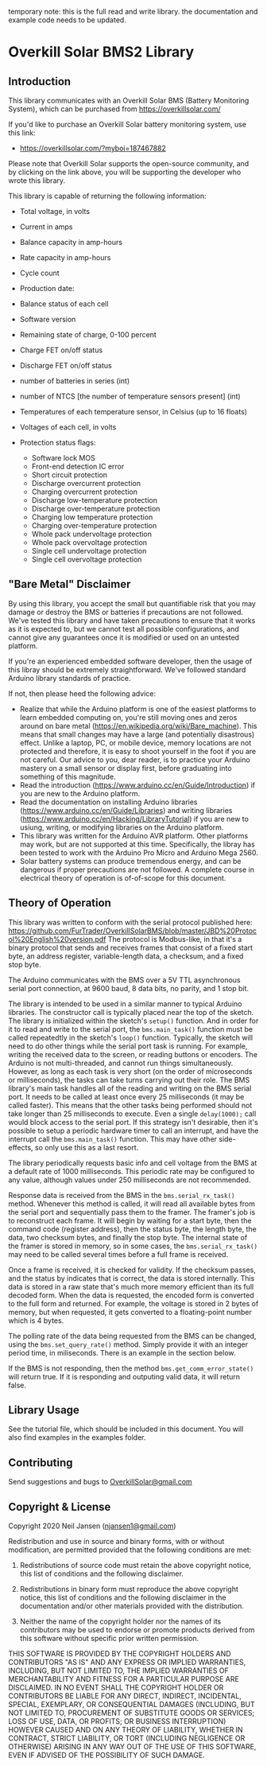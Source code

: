 temporary note: this is the full read and write library. the documentation and example code needs to be updated.

Overkill Solar BMS2 Library
==================================

Introduction
------------

This library communicates with an Overkill Solar BMS (Battery Monitoring
System), which can be purchased from https://overkillsolar.com/

If you'd like to purchase an Overkill Solar battery monitoring system, use this
link:

- https://overkillsolar.com/?myboi=187467882

Please note that Overkill Solar supports the open-source community, and by
clicking on the link above, you will be supporting the developer who wrote this
library.

This library is capable of returning the following information:

- Total voltage, in volts
- Current in amps
- Balance capacity in amp-hours
- Rate capacity in amp-hours
- Cycle count
- Production date:
- Balance status of each cell
- Software version
- Remaining state of charge, 0-100 percent
- Charge FET on/off status
- Discharge FET on/off status
- number of batteries in series (int)
- number of NTCS [the number of temperature sensors present] (int)
- Temperatures of each temperature sensor, in Celsius (up to 16 floats)
- Voltages of each cell, in volts
- Protection status flags:

    - Software lock MOS
    - Front-end detection IC error
    - Short circuit protection
    - Discharge overcurrent protection
    - Charging overcurrent protection
    - Discharge low-temperature protection
    - Discharge over-temperature protection
    - Charging low temperature protection
    - Charging over-temperature protection
    - Whole pack undervoltage protection
    - Whole pack overvoltage protection
    - Single cell undervoltage protection
    - Single cell overvoltage protection

"Bare Metal" Disclaimer
-----------------------

By using this library, you accept the small but quantifiable risk that 
you may damage or destroy the BMS or batteries if precautions are not followed.
We've tested this library and have taken precautions to ensure that it works
as it is expected to, but we cannot test all possible configurations, and
cannot give any guarantees once it is modified or used on an untested
platform.

If you're an experienced embedded software developer, then the usage of this
libray should be extremely straightforward.  We've followed standard
Arduino library standards of practice.

If not, then please heed the following advice:  

- Realize that while the Arduino platform is one of the easiest platforms to
  learn embedded computing on, you're still moving ones and zeros around
  on bare metal (https://en.wikipedia.org/wiki/Bare_machine).  This means that
  small changes may have a large (and potentially disastrous) effect.  Unlike
  a laptop, PC, or mobile device, memory locations are not protected and
  therefore, it is easy to shoot yourself in the foot if you are not careful.
  Our advice to you, dear reader, is to practice your Arduino mastery on a
  small sensor or display first, before graduating into something of this
  magnitude.
- Read the introduction (https://www.arduino.cc/en/Guide/Introduction) 
  if you are new to the Arduino platform.
- Read the documentation on installing Arduino libraries
  (https://www.arduino.cc/en/Guide/Libraries) and writing libraries
  (https://www.arduino.cc/en/Hacking/LibraryTutorial) if you are new to usiung,
  writing, or modifying libraries on the Arduino platform.
- This library was written for the Arduino AVR platform.  Other platforms
  may work, but are not supported at this time.  Specifically, the libray has
  been tested to work with the Arduino Pro Micro and Arduino Mega 2560.
- Solar battery systems can produce tremendous energy, and can be dangerous
  if proper precautions are not followed.  A complete course in electrical
  theory of operation is of-of-scope for this document.


Theory of Operation
-------------------

This library was written to conform with the serial protocol published here:
https://github.com/FurTrader/OverkillSolarBMS/blob/master/JBD%20Protocol%20English%20version.pdf
The protocol is Modbus-like, in that it's a binary protocol that sends and
receives frames that consist of a fixed start byte, an address register,
variable-length data, a checksum, and a fixed stop byte.

The Arduino communicates with the BMS over a 5V TTL asynchronous serial port
connection, at 9600 baud, 8 data bits, no parity, and 1 stop bit. 

The library is intended to be used in a similar manner to typical Arduino
libraries.  The constructor call is typically placed near the top of the
sketch.  The library is initialized within the sketch's ``setup()``
function.  And in order for it to read and write to the serial port, the
``bms.main_task()`` function must be called repeatedtly in the sketch's
``loop()`` function.  Typically, the sketch will need to do other things
while the serial port task is running.  For example, writing the received
data to the screen, or reading buttons or encoders.  The Arduino is not
multi-threaded, and cannot run things simultaneously.  However, as long as
each task is very short (on the order of microseconds or milliseconds),
the tasks can take turns carrying out their role.  The BMS library's main task
handles all of the reading and writing on the BMS serial port.  It needs
to be called at least once every 25 milliseconds (it may be called faster).
This means that the other tasks being performed should not take longer
than 25 milliseconds to execute.  Even a single ``delay(1000);`` call
would block access to the serial port.  If this strategy isn't desirable,
then it's possible to setup a periodic hardware timer to call an interrupt,
and have the interrupt call the ``bms.main_task()`` function.  This may
have other side-effects, so only use this as a last resort.

The library periodically requests basic info and cell voltage from the BMS
at a default rate of 1000 milliseconds. This periodic rate may be configured
to any value, although values under 250 milliseconds are not recommended.

Response data is received from the BMS in the ``bms.serial_rx_task()`` method.
Whenever this method is called, it will read all available bytes from the
serial port and sequentially pass them to the framer.  The framer's job is
to reconstruct each frame.  It will begin by waiting for a start byte, then
the command code (register address), then the status byte, the length byte,
the data, two checksum bytes, and finally the stop byte.  The internal
state of the framer is stored in memory, so in some cases, the
``bms.serial_rx_task()`` may need to be called several times before a full frame
is received.  

Once a frame is received, it is checked for validity.  If the checksum passes,
and the status by indicates that is correct, the data is stored internally.
This data is stored in a raw state that's much more memory efficient than its
full decoded form.  When the data is requested, the encoded form is converted
to the full form and returned.  For example, the voltage is stored in 2 bytes
of memory, but when requested, it gets converted to a floating-point number
which is 4 bytes.

The polling rate of the data being requested from the BMS can be changed,
using the ``bms.set_query_rate()`` method.  Simply provide it with an integer
period time, in miliseconds.  There is an example in the section below.

If the BMS is not responding, then the method ``bms.get_comm_error_state()``
will return true.  If it is responding and outputing valid data, it will
return false.


Library Usage
-------------

See the tutorial file, which should be included in this document.  You will
also find examples in the examples folder.


Contributing
------------

Send suggestions and bugs to OverkillSolar@gmail.com 


Copyright & License
-------------------

Copyright 2020 Neil Jansen (njansen1@gmail.com)

Redistribution and use in source and binary forms, with or without
modification, are permitted provided that the following conditions are met:

1. Redistributions of source code must retain the above copyright notice,
   this list of conditions and the following disclaimer.

2. Redistributions in binary form must reproduce the above copyright notice,
   this list of conditions and the following disclaimer in the documentation
   and/or other materials provided with the distribution.

3. Neither the name of the copyright holder nor the names of its contributors
   may be used to endorse or promote products derived from this software
   without specific prior written permission.

THIS SOFTWARE IS PROVIDED BY THE COPYRIGHT HOLDERS AND CONTRIBUTORS "AS IS"
AND ANY EXPRESS OR IMPLIED WARRANTIES, INCLUDING, BUT NOT LIMITED TO, THE
IMPLIED WARRANTIES OF MERCHANTABILITY AND FITNESS FOR A PARTICULAR PURPOSE
ARE DISCLAIMED. IN NO EVENT SHALL THE COPYRIGHT HOLDER OR CONTRIBUTORS BE
LIABLE FOR ANY DIRECT, INDIRECT, INCIDENTAL, SPECIAL, EXEMPLARY, OR
CONSEQUENTIAL DAMAGES (INCLUDING, BUT NOT LIMITED TO, PROCUREMENT OF
SUBSTITUTE GOODS OR SERVICES; LOSS OF USE, DATA, OR PROFITS; OR BUSINESS
INTERRUPTION) HOWEVER CAUSED AND ON ANY THEORY OF LIABILITY, WHETHER IN
CONTRACT, STRICT LIABILITY, OR TORT (INCLUDING NEGLIGENCE OR OTHERWISE)
ARISING IN ANY WAY OUT OF THE USE OF THIS SOFTWARE, EVEN IF ADVISED OF THE
POSSIBILITY OF SUCH DAMAGE.
